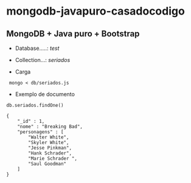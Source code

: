 mongodb-javapuro-casadocodigo
=============================

  MongoDB + Java puro + Bootstrap
-------------------------

* Database.....: *test*
* Collection...: *seriados*

* Carga 

```
 mongo < db/seriados.js

```


* Exemplo de documento

```
db.seriados.findOne()
 
{
    "_id" : 1,
    "nome" : "Breaking Bad",
    "personagens" : [ 
        "Walter White", 
        "Skyler White", 
        "Jesse Pinkman", 
        "Hank Schrader", 
        "Marie Schrader ", 
        "Saul Goodman"
    ]
}
```

